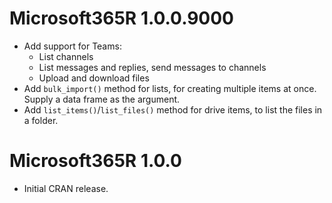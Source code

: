 # Microsoft365R 1.0.0.9000

- Add support for Teams:
  - List channels
  - List messages and replies, send messages to channels
  - Upload and download files
- Add `bulk_import()` method for lists, for creating multiple items at once. Supply a data frame as the argument.
- Add `list_items()`/`list_files()` method for drive items, to list the files in a folder.

# Microsoft365R 1.0.0

- Initial CRAN release.
